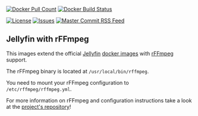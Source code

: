 [![Docker Pull Count](https://img.shields.io/docker/pulls/bitwrk/jellyfin-rffmpeg)](https://hub.docker.com/r/bitwrk/jellyfin-rffmpeg)
[![Docker Build Status](https://img.shields.io/docker/cloud/build/bitwrk/jellyfin-rffmpeg)](https://hub.docker.com/r/bitwrk/jellyfin-rffmpeg/builds)

[![License](https://img.shields.io/github/license/Shadowghost/jellyfin-rffmpeg)](https://github.com/Shadowghost/jellyfin-rffmpeg/blob/master/LICENSE)
[![Issues](https://img.shields.io/github/issues/Shadowghost/jellyfin-rffmpeg)](https://github.com/Shadowghost/jellyfin-rffmpeg/issues)
[![Master Commit RSS Feed](https://img.shields.io/badge/rss-commits-ffa500?logo=rss)](https://github.com/Shadowghost/jellyfin-rffmpeg/commits/master.atom)

## Jellyfin with rFFmpeg
This images extend the official [Jellyfin](https://jellyfin.org) [docker images](https://hub.docker.com/r/jellyfin/jellyfin) with [rFFmpeg](https://github.com/joshuaboniface/rffmpeg) support.

The rFFmpeg binary is located at `/usr/local/bin/rffmpeg`.

You need to mount your rFFmpeg configuration to `/etc/rffmpeg/rffmpeg.yml`.

For more information on rFFmpeg and configuration instructions take a look at the [project's repository](https://github.com/joshuaboniface/rffmpeg)!
